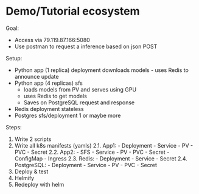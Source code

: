 # Demo/Tutorial ecosystem


Goal:
 - Access via 79.119.87.166:5080
 - Use postman to request a inference based on json POST


Setup:
 - Python app (1 replica) deployment downloads models - uses Redis to announce update
 - Python app (4 replicas) sfs 
    - loads models from PV and serves using GPU
    - uses Redis to get models
    - Saves on PostgreSQL request and response
 - Redis deployment stateless
 - Postgres sfs/deployment 1 or maybe more 


Steps:
 1. Write 2 scripts
 2. Write all k8s manifests (yamls)
    2.1. App1:
        - Deployment
        - Service
        - PV
        - PVC
        - Secret
    2.2. App2:
        - SFS
        - Service
        - PV
        - PVC
        - Secret
        - ConfigMap
        - Ingress
    2.3. Redis:
        - Deployment
        - Service
        - Secret
    2.4. PostgreSQL:
        - Deployment
        - Service
        - PV
        - PVC
        - Secret
  3. Deploy & test
  4. Helmify
  5. Redeploy with helm
